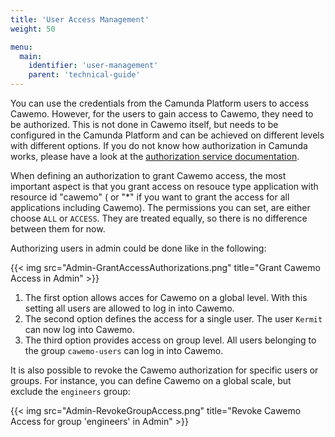 ```yaml
---
title: 'User Access Management'
weight: 50

menu:
  main:
    identifier: 'user-management'
    parent: 'technical-guide'
---
```


You can use the credentials from the Camunda Platform users to access Cawemo. However, for the users to gain access to Cawemo, they need to be authorized. This is not done in Cawemo itself, but needs to be configured in the Camunda Platform and can be achieved on different levels with different options. If you do not know how authorization in Camunda works, please have a look at the [authorization service documentation](https://docs.camunda.org/manual/latest/user-guide/process-engine/authorization-service/).

When defining an authorization to grant Cawemo access, the most important aspect is that you grant access on resouce type application with resource id "cawemo" ( or "\*" if you want to grant the access for all applications including Cawemo). The permissions you can set, are either choose `ALL` or `ACCESS`. They are treated equally, so there is no difference between them for now.

Authorizing users in admin could be done like in the following:

{{< img src="Admin-GrantAccessAuthorizations.png" title="Grant Cawemo Access in Admin" >}}

1. The first option allows acces for Cawemo on a global level. With this setting all users are allowed to log in into Cawemo.
2. The second option defines the access for a single user. The user `Kermit` can now log into Cawemo.
3. The third option provides access on group level. All users belonging to the group `cawemo-users` can log in into Cawemo.

It is also possible to revoke the Cawemo authorization for specific users or groups. For instance, you can define Cawemo on a global scale, but exclude the `engineers` group:

{{< img src="Admin-RevokeGroupAccess.png" title="Revoke Cawemo Access for group 'engineers' in Admin" >}}
